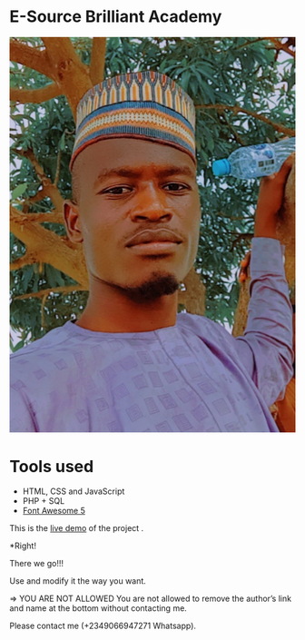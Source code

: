  E-Source Brilliant Academy
=======
![Peek 2022-01-24 11-06](https://github.com/khalifa040/portfolio/blob/main/about.jpeg)

# Tools used #
* HTML, CSS and JavaScript
* PHP + SQL
* [Font Awesome 5](https://fontawesome.com/)


This is the [live demo](https://esba.ng) of the project . 

*Right!

There we go!!!

 Use and modify it the way you want.

 => YOU ARE NOT ALLOWED
  You are not allowed to remove the author’s link and name at the bottom without contacting me.

 Please contact me (+2349066947271 Whatsapp).
